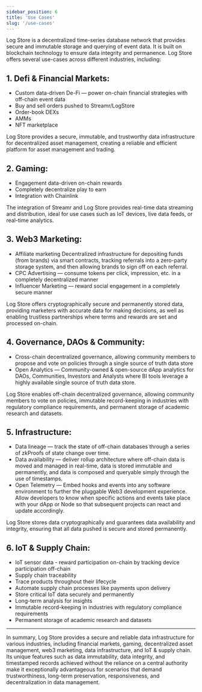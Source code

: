 ```yaml
---
sidebar_position: 6
title: 'Use Cases'
slug: '/use-cases'
---
```


Log Store is a decentralized time-series database network that provides secure and immutable storage and querying of event data. It is built on blockchain technology to ensure data integrity and permanence. Log Store offers several use-cases across different industries, including:

## 1. **Defi & Financial Markets**:

- Custom data-driven De-Fi — power on-chain financial strategies with off-chain event data
- Buy and sell orders pushed to Streamr/LogStore
- Order-book DEXs
- AMMs
- NFT marketplace

Log Store provides a secure, immutable, and trustworthy data infrastructure for decentralized asset management, creating a reliable and efficient platform for asset management and trading.

## 2. **Gaming**:

- Engagement data-driven on-chain rewards
- Completely decentralize play to earn
- Integration with Chainlink

The integration of Streamr and Log Store provides real-time data streaming and distribution, ideal for use cases such as IoT devices, live data feeds, or real-time analytics.

## 3. **Web3 Marketing**:

- Affiliate marketing
  Decentralized infrastructure for depositing funds (from brands) via smart contracts, tracking referrals into a zero-party storage system, and then allowing brands to sign off on each referral.
- CPC Advertising — consume tokens per click, impression, etc. in a completely decentralized manner
- Influencer Marketing — reward social engagement in a completely secure manner

Log Store offers cryptographically secure and permanently stored data, providing marketers with accurate data for making decisions, as well as enabling trustless partnerships where terms and rewards are set and processed on-chain.

## 4. **Governance, DAOs & Community:**

- Cross-chain decentralized governance, allowing community members to propose and vote on policies through a single source of truth data store
- Open Analytics — Community-owned & open-source dApp analytics for DAOs, Communities, Investors and Analysts where BI tools leverage a highly available single source of truth data store.

Log Store enables off-chain decentralized governance, allowing community members to vote on policies, immutable record-keeping in industries with regulatory compliance requirements, and permanent storage of academic research and datasets.

## 5. **Infrastructure**:

- Data lineage — track the state of off-chain databases through a series of zkProofs of state change over time.
- Data availability — deliver rollup architecture where off-chain data is moved and managed in real-time, data is stored immutable and permanently, and data is composed and queryable simply through the use of timestamps.
- Open Telemetry — Embed hooks and events into any software environment to further the pluggable Web3 development experience. Allow developers to know when specific actions and events take place with your dApp or Node so that subsequent projects can react and update accordingly.

Log Store stores data cryptographically and guarantees data availability and integrity, ensuring that all data pushed is secure and stored permanently.

## 6. **IoT & Supply Chain**:

- IoT sensor data - reward participation on-chain by tracking device participation off-chain
- Supply chain traceability
- Trace products throughout their lifecycle
- Automate supply chain processes like payments upon delivery
- Store critical IoT data securely and permanently
- Long-term analysis for insights
- Immutable record-keeping in industries with regulatory compliance requirements
- Permanent storage of academic research and datasets

---

In summary, Log Store provides a secure and reliable data infrastructure for various industries, including financial markets, gaming, decentralized asset management, web3 marketing, data infrastructure, and IoT & supply chain. Its unique features such as data immutability, data integrity, and timestamped records achieved without the reliance on a central authority make it exceptionally advantageous for scenarios that demand trustworthiness, long-term preservation, responsiveness, and decentralization in data management.

